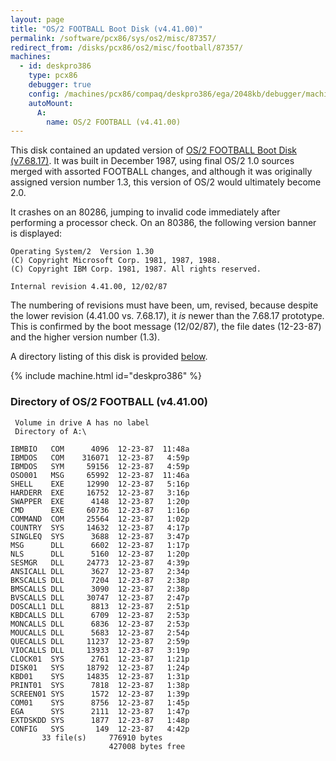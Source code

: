 ```yaml
---
layout: page
title: "OS/2 FOOTBALL Boot Disk (v4.41.00)"
permalink: /software/pcx86/sys/os2/misc/87357/
redirect_from: /disks/pcx86/os2/misc/football/87357/
machines:
  - id: deskpro386
    type: pcx86
    debugger: true
    config: /machines/pcx86/compaq/deskpro386/ega/2048kb/debugger/machine.xml
    autoMount:
      A:
        name: OS/2 FOOTBALL (v4.41.00)
---
```


This disk contained an updated version of [OS/2 FOOTBALL Boot Disk (v7.68.17)](/software/pcx86/sys/os2/misc/87058/).
It was built in December 1987, using final OS/2 1.0 sources merged with assorted FOOTBALL changes, and although 
it was originally assigned version number 1.3, this version of OS/2 would ultimately become 2.0.

It crashes on an 80286, jumping to invalid code immediately after performing a processor check.  On an 80386,
the following version banner is displayed:

	Operating System/2  Version 1.30
	(C) Copyright Microsoft Corp. 1981, 1987, 1988.
	(C) Copyright IBM Corp. 1981, 1987. All rights reserved.
	
	Internal revision 4.41.00, 12/02/87

The numbering of revisions must have been, um, revised, because despite the lower revision (4.41.00 vs. 7.68.17),
it *is* newer than the 7.68.17 prototype.  This is confirmed by the boot message (12/02/87), the file dates (12-23-87)
and the higher version number (1.3).

A directory listing of this disk is provided [below](#directory-of-os2-football-boot-disk-v44100).

{% include machine.html id="deskpro386" %}

### Directory of OS/2 FOOTBALL (v4.41.00)

     Volume in drive A has no label
     Directory of A:\

    IBMBIO   COM      4096  12-23-87  11:48a
    IBMDOS   COM    316071  12-23-87   4:59p
    IBMDOS   SYM     59156  12-23-87   4:59p
    OSO001   MSG     65992  12-23-87  11:46a
    SHELL    EXE     12990  12-23-87   5:16p
    HARDERR  EXE     16752  12-23-87   3:16p
    SWAPPER  EXE      4148  12-23-87   1:20p
    CMD      EXE     60736  12-23-87   1:16p
    COMMAND  COM     25564  12-23-87   1:02p
    COUNTRY  SYS     14632  12-23-87   4:17p
    SINGLEQ  SYS      3688  12-23-87   3:47p
    MSG      DLL      6602  12-23-87   1:17p
    NLS      DLL      5160  12-23-87   1:20p
    SESMGR   DLL     24773  12-23-87   4:39p
    ANSICALL DLL      3627  12-23-87   2:34p
    BKSCALLS DLL      7204  12-23-87   2:38p
    BMSCALLS DLL      3090  12-23-87   2:38p
    BVSCALLS DLL     30747  12-23-87   2:47p
    DOSCALL1 DLL      8813  12-23-87   2:51p
    KBDCALLS DLL      6709  12-23-87   2:53p
    MONCALLS DLL      6836  12-23-87   2:53p
    MOUCALLS DLL      5683  12-23-87   2:54p
    QUECALLS DLL     11237  12-23-87   2:59p
    VIOCALLS DLL     13933  12-23-87   3:19p
    CLOCK01  SYS      2761  12-23-87   1:21p
    DISK01   SYS     18792  12-23-87   1:24p
    KBD01    SYS     14835  12-23-87   1:31p
    PRINT01  SYS      7818  12-23-87   1:38p
    SCREEN01 SYS      1572  12-23-87   1:39p
    COM01    SYS      8756  12-23-87   1:45p
    EGA      SYS      2111  12-23-87   1:47p
    EXTDSKDD SYS      1877  12-23-87   1:48p
    CONFIG   SYS       149  12-23-87   4:42p
           33 file(s)     776910 bytes
                          427008 bytes free
